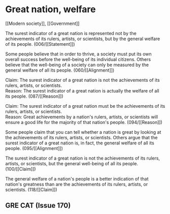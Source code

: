 # Great nation, welfare

[[Modern society]], [[Government]]

The surest indicator of a great nation is represented not by the achievements of its rulers, artists, or scientists, but by the general welfare of its people.
(006/[[Statement]])

Some people believe that in order to thrive, a society must put its own overall success before the well-being of its individual citizens.
Others believe that the well-being of a society can only be measured by the general welfare of all its people.
(060/[[Alignment]])

Claim: The surest indicator of a great nation is not the achievements of its rulers, artists, or scientists.<br>
Reason: The surest indicator of a great nation is actually the welfare of all its people.
(087/[[Reason]])

Claim: The surest indicator of a great nation must be the achievements of its rulers, artists, or scientists.<br>
Reason: Great achievements by a nation's rulers, artists, or scientists will ensure a good life for the majority of that nation's people.
(094/[[Reason]])

Some people claim that you can tell whether a nation is great by looking at the achievements of its rulers, artists, or scientists.
Others argue that the surest indicator of a great nation is, in fact, the general welfare of all its people.
(095/[[Alignment]])

The surest indicator of a great nation is not the achievements of its rulers, artists, or scientists, but the general well-being of all its people.
(100/[[Claim]])

The general welfare of a nation's people is a better indication of that nation's greatness than are the achievements of its rulers, artists, or scientists.
(118/[[Claim]])

## GRE CAT (Issue 170)